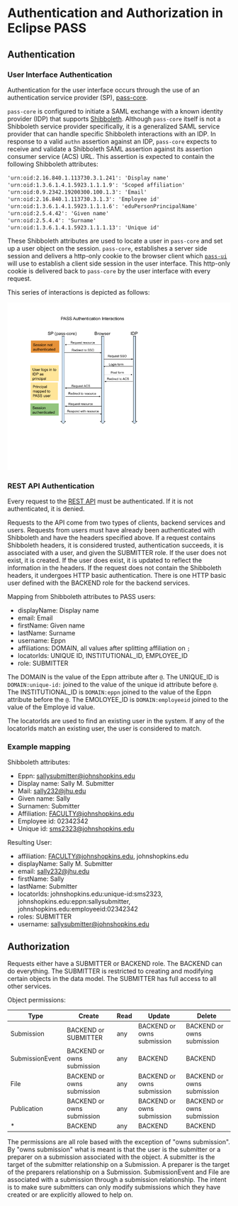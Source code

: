 # Authentication and Authorization in Eclipse PASS

## Authentication

### User Interface Authentication

Authentication for the user interface occurs through the use of an authentication service provider (SP), [pass-core](https://github.com/eclipse-pass/pass-core).

`pass-core` is configured to initiate a SAML exchange with a known identity provider (IDP) that supports [Shibboleth](https://shibboleth.atlassian.net/wiki/spaces/CONCEPT/overview). Although `pass-core` itself is not a Shibboleth service provider specifically, it is a generalized SAML service provider that can handle specific Shibboleth interactions with an IDP. In response to a valid `authn` assertion against an IDP, `pass-core` expects to receive and validate a Shibboleth SAML assertion against its assertion consumer service (ACS) URL. This assertion is expected to contain the following Shibboleth attributes:

```
'urn:oid:2.16.840.1.113730.3.1.241': 'Display name'
'urn:oid:1.3.6.1.4.1.5923.1.1.1.9': 'Scoped affiliation'
'urn:oid:0.9.2342.19200300.100.1.3': 'Email'
'urn:oid:2.16.840.1.113730.3.1.3': 'Employee id'
'urn:oid:1.3.6.1.4.1.5923.1.1.1.6': 'eduPersonPrincipalName'
'urn:oid:2.5.4.42': 'Given name'
'urn:oid:2.5.4.4': 'Surname'
'urn:oid:1.3.6.1.4.1.5923.1.1.1.13': 'Unique id'
```

These Shibboleth attributes are used to locate a user in `pass-core` and set up a user object on the session. `pass-core`, establishes a server side session and delivers a http-only cookie to the browser client which [`pass-ui`](https://github.com/eclipse-pass/pass-ui/) will use to establish a client side session in the user interface. This http-only cookie is delivered back to `pass-core` by the user interface with every request. 

This series of interactions is depicted as follows:

![authentication interactions diagram](pass_authn.png)

### REST API Authentication

Every request to the [REST API](https://github.com/eclipse-pass/pass-core) must be authenticated. If it is not authenticated, it is denied.

Requests to the API come from two types of clients, backend services and users. Requests from users must have already been authenticated with Shibboleth and have the headers specified above. If a request contains Shibboleth headers, it is considered trusted, authentication succeeds, it is associated with a user, and given the SUBMITTER role. If the user does not exist, it is created. If the user does exist, it is updated to reflect the information in the headers. If the request does not contain the Shibboleth headers, it undergoes HTTP basic authentication. There is one HTTP basic user defined with the BACKEND role for the backend services.

Mapping from Shibboleth attributes to PASS users:
  * displayName: Display name 
  * email: Email
  * firstName: Given name
  * lastName: Surname 
  * username: Eppn
  * affiliations:  DOMAIN, all values after splitting affiliation on `;`
  * locatorIds: UNIQUE ID, INSTITUTIONAL_ID, EMPLOYEE_ID
  * role: SUBMITTER

The DOMAIN is the value of the Eppn attribute after `@`.
The UNIQUE_ID is `DOMAIN:unique-id:` joined to the value of the unique id attribute before `@`.
The INSTITUTIONAL_ID is `DOMAIN:eppn` joined to the value of the Eppn attribute before the `@`.
The EMOLOYEE_ID is `DOMAIN:employeeid` joined to the value of the Employe id value.

The locatorIds are used to find an existing user in the system. If any of the locatorIds match an existing user, the user is considered to match.

### Example mapping

Shibboleth attributes:
  * Eppn: sallysubmitter@johnshopkins.edu
  * Display name: Sally M. Submitter
  * Mail: sally232@jhu.edu
  * Given name: Sally
  * Surnamen: Submitter
  * Affiliation: FACULTY@johnshopkins.edu
  * Employee id: 02342342
  * Unique id: sms2323@johnshopkins.edu

Resulting User:
  * affiliation: FACULTY@johnshopkins.edu, johnshopkins.edu
  * displayName: Sally M. Submitter
  * email: sally232@jhu.edu
  * firstName: Sally
  * lastName: Submitter
  * locatorIds: johnshopkins.edu:unique-id:sms2323, johnshopkins.edu:eppn:sallysubmitter, johnshopkins.edu:employeeid:02342342
  * roles: SUBMITTER
  * username: sallysubmitter@johnshopkins.edu

## Authorization

Requests either have a SUBMITTER or BACKEND role. The BACKEND can do everything.
The SUBMITTER is restricted to creating and modifying certain objects in the data model.
The SUBMITTER has full access to all other services.

Object permissions:

| Type    | Create  | Read | Update  | Delete  |
| ------- | ------- | ---- | ------- | ------- |
| Submission | BACKEND or SUBMITTER | any | BACKEND or owns submission | BACKEND or owns submission|
| SubmissionEvent | BACKEND or owns submission | any | BACKEND | BACKEND |
| File | BACKEND or owns submission | any | BACKEND  or owns submission | BACKEND or owns submission|
| Publication | BACKEND or owns submission | any | BACKEND or owns submission | BACKEND or owns submission|
| *       | BACKEND | any  | BACKEND | BACKEND |

The permissions are all role based with the exception of "owns submission". By "owns submission" what is meant is that the user is the submitter or a preparer on a submission associated with the object. A submitter is the target of the submitter relationship on a Submission. A preparer is the target of the preparers relationship on a Submission. SubmissionEvent and File are associated with a submission through a submission relationship. The intent is to make sure submitters can only modify submissions which they have created or are explicitly allowed to help on.
